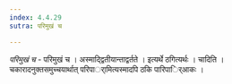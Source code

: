 ```yaml
---
index: 4.4.29
sutra: परिमुखं च

---
```

_परिमुखं च_ - परिमुखं च । अस्माद्द्वितीयान्ताद्वर्तते । इत्यर्थे ठगित्यर्थः । चादिति । चकारादनुक्तसमुच्चयार्थात् परिपार्ामित्यस्मादपि ठकि पारिपार्िआकः । 